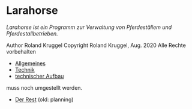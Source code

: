 # Larahorse

*Larahorse ist ein Programm zur Verwaltung von Pferdeställem und 
Pferdestallbetrieben.*


Author Roland Kruggel
Copyright Roland Kruggel, Aug. 2020
Alle Rechte vorbehalten



- [Allgemeines](_allgemeines.md)
- [Technik](_technik.md)
- [technischer Aufbau](technischeraufbau.md)


muss noch umgestellt werden. 

- [Der Rest](_planning.md) (old: planning)
 


